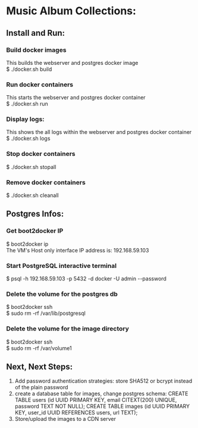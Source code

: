 # Music Album Collections:

## Install and Run:

### Build docker images
This builds the webserver and postgres docker image <br />
$ ./docker.sh build

### Run docker containers
This starts the webserver and postgres docker container <br />
$ ./docker.sh run

### Display logs:
This shows the all logs within the webserver and postgres docker container <br />
$ ./docker.sh logs

### Stop docker containers
$ ./docker.sh stopall

### Remove docker containers
$ ./docker.sh cleanall

## Postgres Infos:

### Get boot2docker IP
$ boot2docker ip <br />
 The VM's Host only interface IP address is: 192.168.59.103

### Start PostgreSQL interactive terminal
$ psql -h 192.168.59.103 -p 5432 -d docker -U admin --password

### Delete the volume for the postgres db
$ boot2docker ssh <br />
$ sudo rm -rf /var/lib/postgresql

### Delete the volume for the image directory
$ boot2docker ssh <br />
$ sudo rm -rf /var/volume1

## Next, Next Steps:
1. Add password authentication strategies: store SHA512 or bcrypt instead of the plain password
2. create a database table for images, change postgres schema: CREATE TABLE users (id UUID PRIMARY KEY, email CITEXT(200) UNIQUE, password TEXT NOT NULL);
                                                               CREATE TABLE images (id UUID PRIMARY KEY, user_id UUID REFERENCES users, url TEXT);
3. Store/upload the images to a CDN server